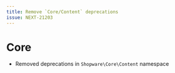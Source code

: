 ```yaml
---
title: Remove `Core/Content` deprecations
issue: NEXT-21203
---
```

# Core
* Removed deprecations in `Shopware\Core\Content` namespace
